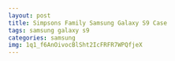 ```yaml
---
layout: post
title: Simpsons Family Samsung Galaxy S9 Case
tags: samsung galaxy s9
categories: samsung
img: 1q1_f6AnOivocBlSht2IcFRFR7WPQfjeX
---
```

